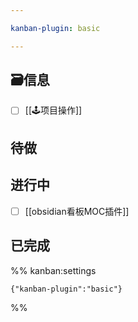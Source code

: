 ```yaml
---

kanban-plugin: basic

---
```


## 🗃️信息

- [ ] [[🕹️项目操作]]


## 待做



## 进行中

- [ ] [[obsidian看板MOC插件]]


## 已完成





%% kanban:settings
```
{"kanban-plugin":"basic"}
```
%%